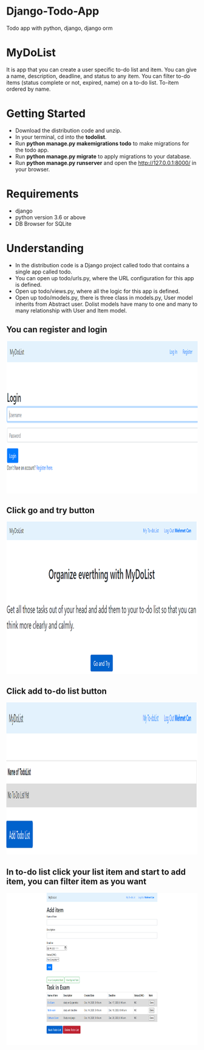 
# Django-Todo-App
Todo app with python, django, django orm

# MyDoList
It is app that you can create a user specific to-do list and item. You can give  a name, description, deadline, and status to any item. You can filter to-do items (status complete or not, expired, name) on a to-do list. To-item ordered by name.

# Getting Started

* Download the distribution code and unzip.
* In your terminal, cd into the **todolist**.
* Run **python manage.py makemigrations todo** to make migrations for the todo app.
* Run **python manage.py migrate** to apply migrations to your database.
* Run **python manage.py runserver** and open the http://127.0.0.1:8000/ in your browser.


# Requirements
* django
* python version 3.6 or above
* DB Browser for SQLite

# Understanding
* In the distribution code is a Django project called todo that contains a single app called todo.
* You  can open up todo/urls.py, where the URL configuration for this app is defined. 
* Open up todo/views.py, where all the logic for this app is defined. 
* Open up todo/models.py, there is three class in models.py, User model inherits from Abstract user. Dolist models have many to one and many to many relationship with User and Item model. 


## You can register and login

<img src="images/1.PNG"  width="600" height="400">

## Click go and try button

<img src="images/index.PNG"  width="600" height="400">

## Click add to-do list button

<img src="images/addtodolist.PNG"  width="600" height="400">

## In to-do list click your list item and start to add item, you can filter item as you want

<img src="images/additem2.PNG"  width="600" height="400">
